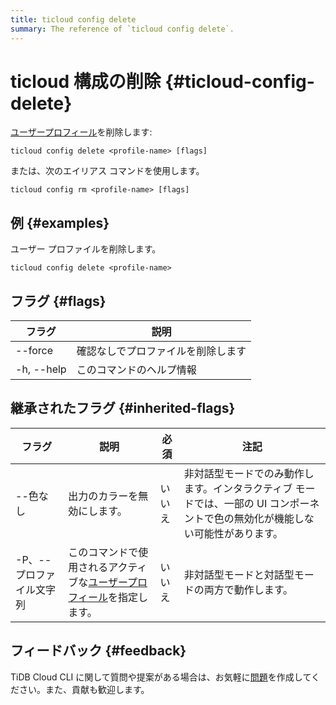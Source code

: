 ```yaml
---
title: ticloud config delete
summary: The reference of `ticloud config delete`.
---
```


# ticloud 構成の削除 {#ticloud-config-delete}

[ユーザープロフィール](/tidb-cloud/cli-reference.md#user-profile)を削除します:

```shell
ticloud config delete <profile-name> [flags]
```

または、次のエイリアス コマンドを使用します。

```shell
ticloud config rm <profile-name> [flags]
```

## 例 {#examples}

ユーザー プロファイルを削除します。

```shell
ticloud config delete <profile-name>
```

## フラグ {#flags}

| フラグ        | 説明                |
| ---------- | ----------------- |
|  --force   | 確認なしでプロファイルを削除します |
| -h, --help | このコマンドのヘルプ情報      |

## 継承されたフラグ {#inherited-flags}

| フラグ            | 説明                                                                               | 必須  | 注記                                                                 |
| -------------- | -------------------------------------------------------------------------------- | --- | ------------------------------------------------------------------ |
| --色なし          | 出力のカラーを無効にします。                                                                   | いいえ | 非対話型モードでのみ動作します。インタラクティブ モードでは、一部の UI コンポーネントで色の無効化が機能しない可能性があります。 |
| -P、--プロファイル文字列 | このコマンドで使用されるアクティブな[ユーザープロフィール](/tidb-cloud/cli-reference.md#user-profile)を指定します。 | いいえ | 非対話型モードと対話型モードの両方で動作します。                                           |

## フィードバック {#feedback}

TiDB Cloud CLI に関して質問や提案がある場合は、お気軽に[問題](https://github.com/tidbcloud/tidbcloud-cli/issues/new/choose)を作成してください。また、貢献も歓迎します。
